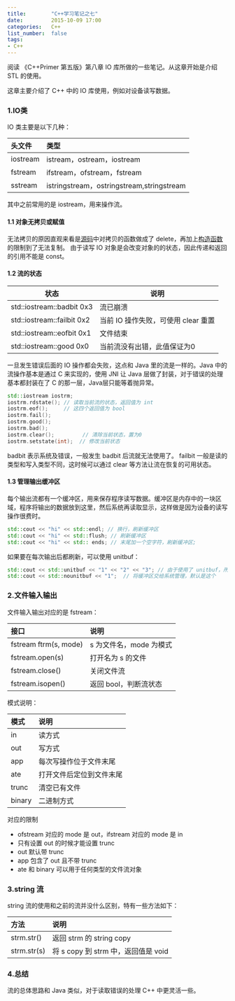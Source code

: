 ```yaml
---
title:        "C++学习笔记之七"
date:         2015-10-09 17:00
categories:   C++
list_number:  false
tags:
- C++
---
```


阅读 《C++Primer 第五版》第八章 IO 库所做的一些笔记。从这章开始是介绍 STL 的使用。

这章主要介绍了 C++ 中的 IO 库使用，例如对设备读写数据。

<!--more-->

### 1.IO类
IO 类主要是以下几种：

|头文件|类型|
|:----|:--|
|iostream|istream，ostream，iostream|
|fstream|ifstream，ofstream，fstream|
|sstream|istringstream，ostringstream,stringstream|

其中之前常用的是 iostream，用来操作流。

#### 1.1 对象无拷贝或赋值
无法拷贝的原因直观来看是[源码](http://en.cppreference.com/w/cpp/io/basic_iostream/operator%3D)中对拷贝的函数做成了 delete，再加上[构造函数](http://en.cppreference.com/w/cpp/io/basic_iostream/basic_iostream)的限制到了无法复制。
由于读写 IO 对象是会改变对象的的状态，因此传递和返回的引用不能是 const。

#### 1.2 流的状态
|状态|说明|
|---|---|
|std::iostream::badbit 0x3|流已崩溃|
|std::iostream::failbit 0x2|当前 IO 操作失败，可使用 clear 重置|
|std::iostream::eofbit 0x1|文件结束|
|std::iostream::good 0x0|当前流没有出错，此值保证为0|
一旦发生错误后面的 IO 操作都会失败，这点和 Java 里的流是一样的。Java 中的流操作基本是通过 C 来实现的，使用 JNI 让 Java 层做了封装，对于错误的处理基本都封装在了 C 的那一层，Java层只能等着抛异常。
```cpp
std::iostream iostrm;
iostrm.rdstate(); // 读取当前流的状态，返回值为 int
iostrm.eof();     // 这四个返回值为 bool
iostrm.fail();
iostrm.good();
iostrm.bad();
iostrm.clear();			// 清除当前状态，置为0
iostrm.setstate(int);  // 修改当前状态
```
badbit 表示系统及错误，一般发生 badbit 后流就无法使用了。
failbit 一般是读的类型和写入类型不同，这时候可以通过 clear 等方法让流在恢复的可用状态。

#### 1.3 管理输出缓冲区
每个输出流都有一个缓冲区，用来保存程序读写数据。缓冲区是内存中的一块区域，程序将输出的数据放到这里，然后系统再读取显示，这样做是因为设备的读写操作很费时。

```cpp
std::cout << "hi" << std::endl; // 换行，刷新缓冲区
std::cout << "hi" << std::flush; // 刷新缓冲区
std::cout << "hi" << std:: ends; // 末尾加一个空字符，刷新缓冲区;
```
如果要在每次输出后都刷新，可以使用 unitbuf：
```cpp
std::cout << std::unitbuf << "1" << "2" << "3"; // 由于使用了 unitbuf，所以这里会刷新三次
std::cout << std::nounitbuf << "1";  // 将缓冲区交给系统管理，默认是这个
```

### 2.文件输入输出
文件输入输出对应的是 fstream：

|接口|说明|
|:---|:--|
|fstream ftrm(s, mode)|s 为文件名，mode 为模式|
|fstream.open(s)|打开名为 s 的文件|
|fstream.close()|关闭文件流|
|fstream.isopen()|返回 bool，判断流状态|

模式说明：

|模式|说明|
|:---|:--|
|in|读方式|
|out|写方式|
|app|每次写操作位于文件末尾|
|ate|打开文件后定位到文件末尾|
|trunc|清空已有文件|
|binary|二进制方式|

对应的限制
* ofstream 对应的 mode 是 out，ifstream 对应的 mode 是 in
* 只有设置 out 的时候才能设置 trunc
* out 默认带 trunc
* app 包含了 out 且不带 trunc
* ate 和 binary 可以用于任何类型的文件流对象

### 3.string 流
string 流的使用和之前的流并没什么区别，特有一些方法如下：

|方法|说明|
|:-|:-|
|strm.str()|返回 strm 的 string copy|
|strm.str(s)|将 s copy 到 strm 中，返回值是 void|

### 4.总结
流的总体思路和 Java 类似，对于读取错误的处理 C++ 中更灵活一些。